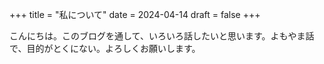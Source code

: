 +++
title = "私について"
date = 2024-04-14
draft = false
+++

こんにちは。このブログを通して、いろいろ話したいと思います。よもやま話で、目的がとくにない。よろしくお願いします。
